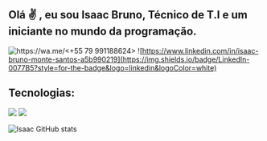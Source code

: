 ## Olá ✌️ , eu sou Isaac Bruno, Técnico de T.I e um iniciante no mundo da programação.
![https://wa.me/<+55 79 991188624> ](https://img.shields.io/badge/WhatsApp-25D366?style=for-the-badge&logo=whatsapp&logoColor=white) 
![https://www.linkedin.com/in/isaac-bruno-monte-santos-a5b990219](https://img.shields.io/badge/LinkedIn-0077B5?style=for-the-badge&logo=linkedin&logoColor=white) 

##  Tecnologias:

![](https://img.shields.io/badge/HTML-239120?style=for-the-badge&logo=html5&logoColor=white)
![](https://img.shields.io/badge/CSS-239120?&style=for-the-badge&logo=css3&logoColor=white)


![Isaac GitHub stats](https://github-readme-stats.vercel.app/api?username=isaacbrunodev&show_icons=true&theme=radical)
